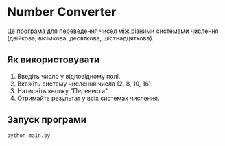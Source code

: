 # Number Converter

Це програма для переведення чисел між різними системами числення (двійкова, вісімкова, десяткова, шістнадцяткова).

## Як використовувати
1. Введіть число у відповідному полі.
2. Вкажіть систему числення числа (2, 8, 10, 16).
3. Натисніть кнопку "Перевести".
4. Отримайте результат у всіх системах числення.

## Запуск програми
```bash
python main.py

